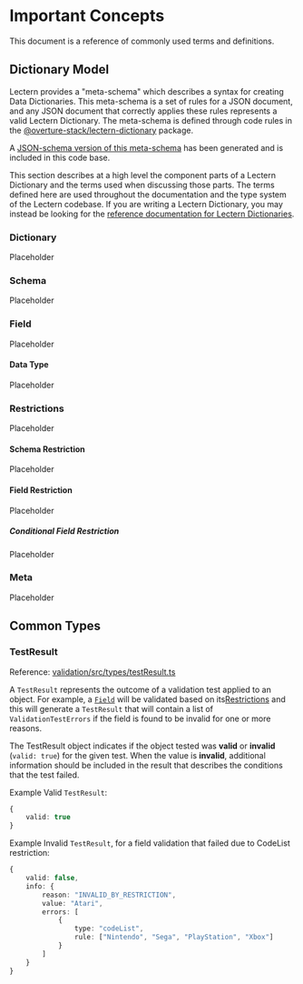 # Important Concepts

This document is a reference of commonly used terms and definitions.

## Dictionary Model

Lectern provides a "meta-schema" which describes a syntax for creating Data Dictionaries. This meta-schema is a set of rules for a JSON document, and any JSON document that correctly applies these rules represents a valid Lectern Dictionary. The meta-schema is defined through code rules in the [@overture-stack/lectern-dictionary](../packages/dictionary) package. 

A [JSON-schema version of this meta-schema](../generated/DictionaryMetaSchema.json) has been generated and is included in this code base.

This section describes at a high level the component parts of a Lectern Dictionary and the terms used when discussing those parts. The terms defined here are used throughout the documentation and the type system of the Lectern codebase. If you are writing a Lectern Dictionary, you may instead be looking for the [reference documentation for Lectern Dictionaries]().

### Dictionary

Placeholder

### Schema

Placeholder

### Field

Placeholder

#### Data Type

Placeholder

### Restrictions

Placeholder

#### Schema Restriction

Placeholder

#### Field Restriction

Placeholder

##### Conditional Field Restriction

Placeholder

### Meta

Placeholder

## Common Types

### TestResult

Reference: [validation/src/types/testResult.ts](../packages/validation/src/types/testResult.ts)

A `TestResult` represents the outcome of a validation test applied to an object. For example, a [`Field`](#field) will be validated based on its[Restrictions](#field-restriction) and this will generate a `TestResult` that will contain a list of `ValidationTestErrors` if the field is found to be invalid for one or more reasons.

The TestResult object indicates if the object tested was **valid** or **invalid** (`valid: true`) for the given test. When the value is **invalid**, additional information should be included in the result that describes the conditions that the test failed.

Example Valid `TestResult`:

```ts
{
	valid: true
}
```

Example Invalid `TestResult`, for a field validation that failed due to CodeList restriction:

```ts
{
	valid: false,
	info: {
		reason: "INVALID_BY_RESTRICTION",
		value: "Atari",
		errors: [
			{
				type: "codeList",
				rule: ["Nintendo", "Sega", "PlayStation", "Xbox"]
			}
		]
	}
}
```